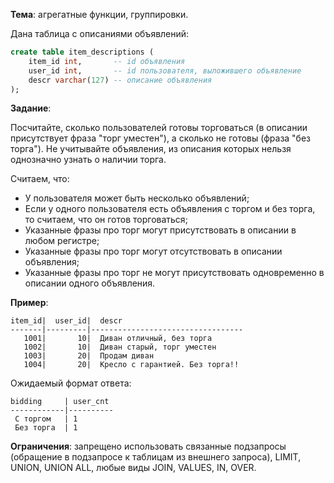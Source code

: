 **Тема**: агрегатные функции, группировки.

Дана таблица с описаниями объявлений:

```sql
create table item_descriptions (
    item_id int,       -- id объявления
    user_id int,       -- id пользователя, выложившего объявление
    descr varchar(127) -- описание объявления
);
```
**Задание**:

Посчитайте, сколько пользователей готовы торговаться (в описании присутствует фраза "торг уместен"), а сколько не готовы (фраза "без торга"). Не учитывайте объявления, из описания которых нельзя однозначно узнать о наличии торга.

Считаем, что:

- У пользователя может быть несколько объявлений;
- Если у одного пользователя есть объявления с торгом и без торга, то считаем, что он готов торговаться;
- Указанные фразы про торг могут присутствовать в описании в любом регистре;
- Указанные фразы про торг могут отсутствовать в описании объявления;
- Указанные фразы про торг не могут присутствовать одновременно в описании одного объявления.

**Пример**:

```
item_id|  user_id|  descr
-------|---------|----------------------------------
   1001|       10|  Диван отличный, без торга
   1002|       10|  Диван старый, торг уместен
   1003|       20|  Продам диван
   1004|       20|  Кресло с гарантией. Без торга!!
```

Ожидаемый формат ответа:
```
bidding     | user_cnt       
------------|----------
 С торгом   | 1
 Без торга  | 1
```
**Ограничения**: запрещено использовать связанные подзапросы (обращение в подзапросе к таблицам из внешнего запроса), LIMIT, UNION, UNION ALL, любые виды JOIN, VALUES, IN, OVER.